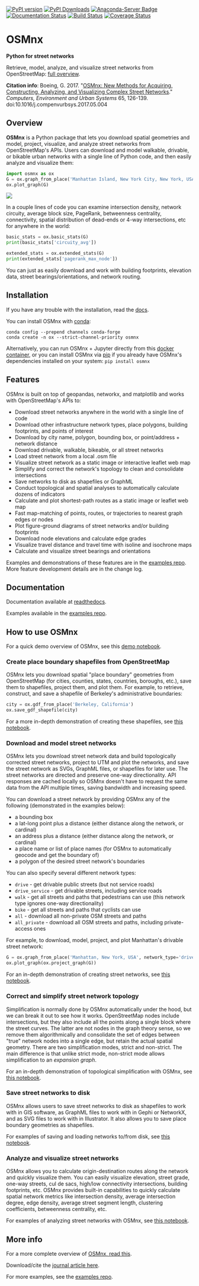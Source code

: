 [![PyPI version](https://badge.fury.io/py/osmnx.svg)](https://badge.fury.io/py/osmnx)
[![PyPI Downloads](https://img.shields.io/pypi/dm/osmnx.svg)](https://badge.fury.io/py/osmnx)
[![Anaconda-Server Badge](https://anaconda.org/conda-forge/osmnx/badges/downloads.svg)](https://anaconda.org/conda-forge/osmnx)
[![Documentation Status](https://readthedocs.org/projects/osmnx/badge/?version=latest)](https://osmnx.readthedocs.io/)
[![Build Status](https://travis-ci.org/gboeing/osmnx.svg?branch=master)](https://travis-ci.org/gboeing/osmnx)
[![Coverage Status](https://coveralls.io/repos/github/gboeing/osmnx/badge.svg?branch=master)](https://coveralls.io/github/gboeing/osmnx?branch=master)


# OSMnx

**Python for street networks**

Retrieve, model, analyze, and visualize street networks from OpenStreetMap:
[full overview](https://geoffboeing.com/2016/11/osmnx-python-street-networks/).

**Citation info**: Boeing, G. 2017. "[OSMnx: New Methods for Acquiring, Constructing, Analyzing, and Visualizing Complex Street Networks](https://geoffboeing.com/publications/osmnx-complex-street-networks/)." *Computers, Environment and Urban Systems* 65, 126-139. doi:10.1016/j.compenvurbsys.2017.05.004

## Overview

**OSMnx** is a Python package that lets you download spatial geometries and
model, project, visualize, and analyze street networks from OpenStreetMap's
APIs. Users can download and model walkable, drivable, or bikable urban
networks with a single line of Python code, and then easily analyze and
visualize them:

```python
import osmnx as ox
G = ox.graph_from_place('Manhattan Island, New York City, New York, USA', network_type='drive')
ox.plot_graph(G)
```
![](docs/figures/manhattan.png)

In a couple lines of code you can examine intersection density, network
circuity, average block size, PageRank, betweenness centrality, connectivity,
spatial distribution of dead-ends or 4-way intersections, etc for anywhere in
the world:

```python
basic_stats = ox.basic_stats(G)
print(basic_stats['circuity_avg'])

extended_stats = ox.extended_stats(G)
print(extended_stats['pagerank_max_node'])
```

You can just as easily download and work with building footprints, elevation
data, street bearings/orientations, and network routing.

## Installation

If you have any trouble with the installation, read the [docs](https://osmnx.readthedocs.io/).

You can install OSMnx with [conda](https://anaconda.org/conda-forge/osmnx):

```
conda config --prepend channels conda-forge
conda create -n ox --strict-channel-priority osmnx
```

Alternatively, you can run OSMnx + Jupyter directly from this
[docker container](https://hub.docker.com/r/gboeing/osmnx), or you can install
OSMnx via [pip](https://pypi.python.org/pypi/OSMnx) if you already have OSMnx's
dependencies installed on your system: `pip install osmnx`

## Features

OSMnx is built on top of geopandas, networkx, and matplotlib and works with
OpenStreetMap's APIs to:

  * Download street networks anywhere in the world with a single line of code
  * Download other infrastructure network types, place polygons, building footprints, and points of interest
  * Download by city name, polygon, bounding box, or point/address + network distance
  * Download drivable, walkable, bikeable, or all street networks
  * Load street network from a local .osm file
  * Visualize street network as a static image or interactive leaflet web map
  * Simplify and correct the network's topology to clean and consolidate intersections
  * Save networks to disk as shapefiles or GraphML
  * Conduct topological and spatial analyses to automatically calculate dozens of indicators
  * Calculate and plot shortest-path routes as a static image or leaflet web map
  * Fast map-matching of points, routes, or trajectories to nearest graph edges or nodes
  * Plot figure-ground diagrams of street networks and/or building footprints
  * Download node elevations and calculate edge grades
  * Visualize travel distance and travel time with isoline and isochrone maps
  * Calculate and visualize street bearings and orientations

Examples and demonstrations of these features are in the
[examples repo](https://github.com/gboeing/osmnx-examples).
More feature development details are in the change log.

## Documentation

Documentation available at [readthedocs](https://osmnx.readthedocs.io/).

Examples available in the [examples repo](https://github.com/gboeing/osmnx-examples).

## How to use OSMnx

For a quick demo overview of OSMnx, see this [demo notebook](https://github.com/gboeing/osmnx-examples/blob/master/notebooks/01-overview-osmnx.ipynb).

### Create place boundary shapefiles from OpenStreetMap

OSMnx lets you download spatial "place boundary" geometries from OpenStreetMap
(for cities, counties, states, countries, boroughs, etc.), save them to
shapefiles, project them, and plot them. For example, to retrieve, construct,
and save a shapefile of Berkeley's administrative boundaries:

```python
city = ox.gdf_from_place('Berkeley, California')
ox.save_gdf_shapefile(city)
```

For a more in-depth demonstration of creating these shapefiles, see [this notebook](https://github.com/gboeing/osmnx-examples/blob/master/notebooks/02-example-osm-to-shapefile.ipynb).

### Download and model street networks

OSMnx lets you download street network data and build topologically corrected street networks, project to UTM and plot the
networks, and save the street network as SVGs, GraphML files, or shapefiles for later use. The street networks are
directed and preserve one-way directionality. API responses are cached locally so OSMnx doesn't have to request the same
data from the API multiple times, saving bandwidth and increasing speed.

You can download a street network by providing OSMnx any of the following (demonstrated in the examples below):
  - a bounding box
  - a lat-long point plus a distance (either distance along the network, or cardinal)
  - an address plus a distance (either distance along the network, or cardinal)
  - a place name or list of place names (for OSMnx to automatically geocode and get the boundary of)
  - a polygon of the desired street network's boundaries

You can also specify several different network types:
  - `drive` - get drivable public streets (but not service roads)
  - `drive_service` - get drivable streets, including service roads
  - `walk` - get all streets and paths that pedestrians can use (this network type ignores one-way directionality)
  - `bike` - get all streets and paths that cyclists can use
  - `all` - download all non-private OSM streets and paths
  - `all_private` - download all OSM streets and paths, including private-access ones

For example, to download, model, project, and plot Manhattan's drivable street network:

```python
G = ox.graph_from_place('Manhattan, New York, USA', network_type='drive')
ox.plot_graph(ox.project_graph(G))
```

For an in-depth demonstration of creating street networks, see [this notebook](https://github.com/gboeing/osmnx-examples/blob/master/notebooks/03-example-osm-place-network.ipynb).

### Correct and simplify street network topology

Simplification is normally done by OSMnx automatically under the hood, but we can break it out to see how it works.
OpenStreetMap nodes include intersections, but they also include all the points along a single block where
the street curves. The latter are not nodes in the graph theory sense, so we remove them algorithmically and consolidate the
set of edges between "true" network nodes into a single edge, but retain the actual spatial geometry. There are two
simplification modes, strict and non-strict. The main difference is that unlike strict mode, non-strict mode allows
simplification to an *expansion graph*.

For an in-depth demonstration of topological simplification with OSMnx, see [this notebook](https://github.com/gboeing/osmnx-examples/blob/master/notebooks/04-example-simplify-network.ipynb).

### Save street networks to disk

OSMnx allows users to save street networks to disk as shapefiles to work with in GIS software, as GraphML files
to work with in Gephi or NetworkX, and as SVG files to work with in Illustrator. It also allows you to save place
boundary geometries as shapefiles.

For examples of saving and loading networks to/from disk, see [this notebook](https://github.com/gboeing/osmnx-examples/blob/master/notebooks/05-example-save-load-networks-shapes.ipynb).

### Analyze and visualize street networks

OSMnx allows you to calculate origin-destination routes along the network and quickly visualize them. You can easily
visualize elevation, street grade, one-way streets, cul de sacs, high/low connectivity intersections, building footprints,
etc. OSMnx provides built-in capabilities to quickly calculate spatial network metrics like intersection density, average
intersection degree, edge density, average street segment length, clustering coefficients, betweenness centrality, etc.

For examples of analyzing street networks with OSMnx, see [this notebook](https://github.com/gboeing/osmnx-examples/blob/master/notebooks/06-example-osmnx-networkx.ipynb).

## More info

For a more complete overview of [OSMnx, read this](https://geoffboeing.com/2016/11/osmnx-python-street-networks/).

Download/cite the [journal article here](https://geoffboeing.com/publications/osmnx-complex-street-networks/).

For more examples, see the [examples repo](https://github.com/gboeing/osmnx-examples).
